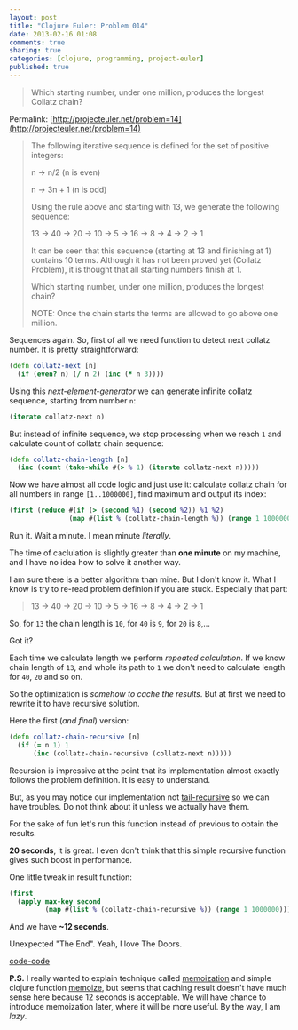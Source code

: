 ```yaml
---
layout: post
title: "Clojure Euler: Problem 014"
date: 2013-02-16 01:08
comments: true
sharing: true
categories: [clojure, programming, project-euler]
published: true
---
```


> Which starting number, under one million, produces the longest Collatz chain?

Permalink: [http://projecteuler.net/problem=14](http://projecteuler.net/problem=14)

<!-- more -->

> The following iterative sequence is defined for the set of positive integers:
>
> n → n/2 (n is even)
>
> n → 3n + 1 (n is odd)
>
> Using the rule above and starting with 13, we generate the following sequence:
>
> 13 → 40 → 20 → 10 → 5 → 16 → 8 → 4 → 2 → 1
>
> It can be seen that this sequence (starting at 13 and finishing at 1)
> contains 10 terms. Although it has not been proved yet (Collatz Problem),
> it is thought that all starting numbers finish at 1.
>
> Which starting number, under one million, produces the longest chain?
>
> NOTE: Once the chain starts the terms are allowed to go above one million.

Sequences again.
So, first of all we need function to detect next collatz number.
It is pretty straightforward:

``` clojure
(defn collatz-next [n]
  (if (even? n) (/ n 2) (inc (* n 3))))
```

Using this *next-element-generator* we can generate infinite collatz sequence,
starting from number `n`:

``` clojure
(iterate collatz-next n)
```

But instead of infinite sequence, we stop processing when we reach `1` and calculate
count of collatz chain sequence:

``` clojure
(defn collatz-chain-length [n]
  (inc (count (take-while #(> % 1) (iterate collatz-next n)))))
```

Now we have almost all code logic and just use it: calculate collatz chain
for all numbers in range `[1..1000000]`, find maximum and output its index:

``` clojure
(first (reduce #(if (> (second %1) (second %2)) %1 %2)
               (map #(list % (collatz-chain-length %)) (range 1 1000000))))
```

Run it. Wait a minute. I mean minute *literally*.

The time of caclulation is slightly greater than **one minute** on my machine,
and I have no idea how to solve it another way.

I am sure there is a better algorithm than mine. But I don't know it.
What I know is try to re-read problem definion if you are stuck. Especially that part:

> 13 → 40 → 20 → 10 → 5 → 16 → 8 → 4 → 2 → 1

So, for `13` the chain length is `10`, for `40` is `9`, for `20` is `8`,...

Got it?

Each time we calculate length we perform *repeated calculation*. If we know
chain length of `13`, and whole its path to `1` we don't need to calculate length
for `40`, `20` and so on.

So the optimization is *somehow to cache the results*. But at first we need to rewrite
it to have recursive solution.

Here the first (*and final*) version:

``` clojure
(defn collatz-chain-recursive [n]
  (if (= n 1) 1
      (inc (collatz-chain-recursive (collatz-next n)))))
```

Recursion is impressive at the point that its implementation
almost exactly follows the problem definition. It is easy to understand.

But, as you may notice our implementation not
[tail-recursive](http://en.wikipedia.org/wiki/Tail_call) so we can
have troubles. Do not think about it unless we actually have them.

For the sake of fun let's run this function instead of previous to
obtain the results.

**20 seconds**, it is great. I even don't think that
this simple recursive function gives such boost in performance.

One little tweak in result function:

``` clojure
(first
  (apply max-key second
         (map #(list % (collatz-chain-recursive %)) (range 1 1000000))))
```

And we have **~12 seconds**.

Unexpected "The End". Yeah, I love The Doors.

[code-code](https://github.com/mishadoff/project-euler/blob/master/src/project_euler/problem014.clj)

**P.S.** I really wanted to explain technique called
[memoization](http://en.wikipedia.org/wiki/Memoization) and
simple clojure function [memoize](http://clojuredocs.org/clojure_core/clojure.core/memoize),
but seems that caching result doesn't have much sense here because
12 seconds is acceptable. We will have chance to introduce
memoization later, where it will be more useful. By the way, I am *lazy*.
